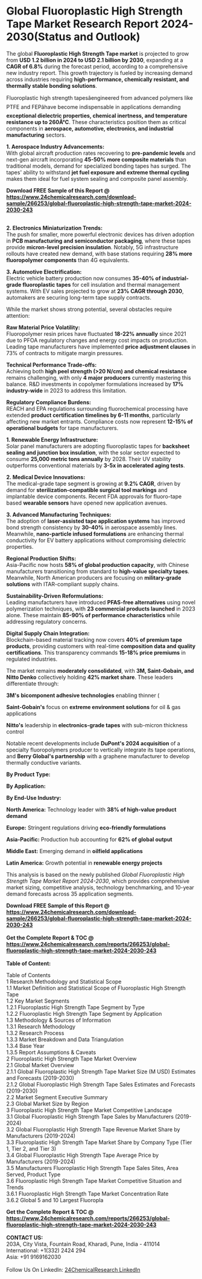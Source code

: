 <h1>Global Fluoroplastic High Strength Tape Market Research Report 2024-2030(Status and Outlook)</h1><p>The global <strong>Fluoroplastic High Strength Tape market</strong> is projected to grow from <strong>USD 1.2 billion in 2024 to USD 2.1 billion by 2030</strong>, expanding at a <strong>CAGR of 6.8%</strong> during the forecast period, according to a comprehensive new industry report. This growth trajectory is fueled by increasing demand across industries requiring <strong>high-performance, chemically resistant, and thermally stable bonding solutions</strong>.</p><p>Fluoroplastic high strength tapesâengineered from advanced polymers like PTFE and FEPâhave become indispensable in applications demanding <strong>exceptional dielectric properties, chemical inertness, and temperature resistance up to 260Â°C</strong>. These characteristics position them as critical components in <strong>aerospace, automotive, electronics, and industrial manufacturing</strong> sectors.</p><p><strong>1. Aerospace Industry Advancements:</strong><br>
With global aircraft production rates recovering to <strong>pre-pandemic levels</strong> and next-gen aircraft incorporating <strong>45-50% more composite materials</strong> than traditional models, demand for specialized bonding tapes has surged. The tapes' ability to withstand <strong>jet fuel exposure and extreme thermal cycling</strong> makes them ideal for fuel system sealing and composite panel assembly.</p><div><b>Download FREE Sample of this Report @ 
            <a href="https://www.24chemicalresearch.com/download-sample/266253/global-fluoroplastic-high-strength-tape-market-2024-2030-243">
            https://www.24chemicalresearch.com/download-sample/266253/global-fluoroplastic-high-strength-tape-market-2024-2030-243</a></b></div><br><p><strong>2. Electronics Miniaturization Trends:</strong><br>
The push for smaller, more powerful electronic devices has driven adoption in <strong>PCB manufacturing and semiconductor packaging</strong>, where these tapes provide <strong>micron-level precision insulation</strong>. Notably, 5G infrastructure rollouts have created new demand, with base stations requiring <strong>28% more fluoropolymer components</strong> than 4G equivalents.</p><p><strong>3. Automotive Electrification:</strong><br>
Electric vehicle battery production now consumes <strong>35-40% of industrial-grade fluoroplastic tapes</strong> for cell insulation and thermal management systems. With EV sales projected to grow at <strong>23% CAGR through 2030</strong>, automakers are securing long-term tape supply contracts.</p><p>While the market shows strong potential, several obstacles require attention:</p><p><strong>Raw Material Price Volatility:</strong><br>
Fluoropolymer resin prices have fluctuated <strong>18-22% annually</strong> since 2021 due to PFOA regulatory changes and energy cost impacts on production. Leading tape manufacturers have implemented <strong>price adjustment clauses</strong> in 73% of contracts to mitigate margin pressures.</p><p><strong>Technical Performance Trade-offs:</strong><br>
Achieving both <strong>high peel strength (&gt;20 N/cm) and chemical resistance</strong> remains challenging, with only <strong>4 major producers</strong> currently mastering this balance. R&amp;D investments in copolymer formulations increased by <strong>17% industry-wide</strong> in 2023 to address this limitation.</p><p><strong>Regulatory Compliance Burdens:</strong><br>
REACH and EPA regulations surrounding fluorochemical processing have extended <strong>product certification timelines by 6-11 months</strong>, particularly affecting new market entrants. Compliance costs now represent <strong>12-15% of operational budgets</strong> for tape manufacturers.</p><p><strong>1. Renewable Energy Infrastructure:</strong><br>
Solar panel manufacturers are adopting fluoroplastic tapes for <strong>backsheet sealing and junction box insulation</strong>, with the solar sector expected to consume <strong>25,000 metric tons annually</strong> by 2028. Their UV stability outperforms conventional materials by <strong>3-5x in accelerated aging tests</strong>.</p><p><strong>2. Medical Device Innovations:</strong><br>
The medical-grade tape segment is growing at <strong>9.2% CAGR</strong>, driven by demand for <strong>sterilization-compatible surgical tool markings</strong> and implantable device components. Recent FDA approvals for fluoro-tape based <strong>wearable sensors</strong> have opened new application avenues.</p><p><strong>3. Advanced Manufacturing Techniques:</strong><br>
The adoption of <strong>laser-assisted tape application systems</strong> has improved bond strength consistency by <strong>30-40%</strong> in aerospace assembly lines. Meanwhile, <strong>nano-particle infused formulations</strong> are enhancing thermal conductivity for EV battery applications without compromising dielectric properties.</p><p><strong>Regional Production Shifts:</strong><br>
Asia-Pacific now hosts <strong>58% of global production capacity</strong>, with Chinese manufacturers transitioning from standard to <strong>high-value specialty tapes</strong>. Meanwhile, North American producers are focusing on <strong>military-grade solutions</strong> with ITAR-compliant supply chains.</p><p><strong>Sustainability-Driven Reformulations:</strong><br>
Leading manufacturers have introduced <strong>PFAS-free alternatives</strong> using novel polymerization techniques, with <strong>23 commercial products launched</strong> in 2023 alone. These maintain <strong>85-90% of performance characteristics</strong> while addressing regulatory concerns.</p><p><strong>Digital Supply Chain Integration:</strong><br>
Blockchain-based material tracking now covers <strong>40% of premium tape products</strong>, providing customers with real-time <strong>composition data and quality certifications</strong>. This transparency commands <strong>15-18% price premiums</strong> in regulated industries.</p><p>The market remains <strong>moderately consolidated</strong>, with <strong>3M, Saint-Gobain, and Nitto Denko</strong> collectively holding <strong>42% market share</strong>. These leaders differentiate through:</p><p><strong>3M's</strong> <strong>bicomponent adhesive technologies</strong> enabling thinner (
	</p><p><strong>Saint-Gobain's</strong> focus on <strong>extreme environment solutions</strong> for oil &amp; gas applications</p><p><strong>Nitto's</strong> leadership in <strong>electronics-grade tapes</strong> with sub-micron thickness control</p><p>Notable recent developments include <strong>DuPont's 2024 acquisition</strong> of a specialty fluoropolymers producer to vertically integrate its tape operations, and <strong>Berry Global's partnership</strong> with a graphene manufacturer to develop thermally conductive variants.</p><p><strong>By Product Type:</strong></p><p><strong>By Application:</strong></p><p><strong>By End-Use Industry:</strong></p><p><strong>North America:</strong> Technology leader with <strong>38% of high-value product demand</strong></p><p><strong>Europe:</strong> Stringent regulations driving <strong>eco-friendly formulations</strong></p><p><strong>Asia-Pacific:</strong> Production hub accounting for <strong>62% of global output</strong></p><p><strong>Middle East:</strong> Emerging demand in <strong>oilfield applications</strong></p><p><strong>Latin America:</strong> Growth potential in <strong>renewable energy projects</strong></p><p>This analysis is based on the newly published <em>Global Fluoroplastic High Strength Tape Market Report 2024-2030</em>, which provides comprehensive market sizing, competitive analysis, technology benchmarking, and 10-year demand forecasts across 35 application segments.</p><div><b>Download FREE Sample of this Report @ 
            <a href="https://www.24chemicalresearch.com/download-sample/266253/global-fluoroplastic-high-strength-tape-market-2024-2030-243">
            https://www.24chemicalresearch.com/download-sample/266253/global-fluoroplastic-high-strength-tape-market-2024-2030-243</a></b></div><br><div><b>Get the Complete Report & TOC @ 
            <a href="https://www.24chemicalresearch.com/reports/266253/global-fluoroplastic-high-strength-tape-market-2024-2030-243">
            https://www.24chemicalresearch.com/reports/266253/global-fluoroplastic-high-strength-tape-market-2024-2030-243</a></b></div><br>
            <b>Table of Content:</b><p>Table of Contents<br />
1 Research Methodology and Statistical Scope<br />
1.1 Market Definition and Statistical Scope of Fluoroplastic High Strength Tape<br />
1.2 Key Market Segments<br />
1.2.1 Fluoroplastic High Strength Tape Segment by Type<br />
1.2.2 Fluoroplastic High Strength Tape Segment by Application<br />
1.3 Methodology & Sources of Information<br />
1.3.1 Research Methodology<br />
1.3.2 Research Process<br />
1.3.3 Market Breakdown and Data Triangulation<br />
1.3.4 Base Year<br />
1.3.5 Report Assumptions & Caveats<br />
2 Fluoroplastic High Strength Tape Market Overview<br />
2.1 Global Market Overview<br />
2.1.1 Global Fluoroplastic High Strength Tape Market Size (M USD) Estimates and Forecasts (2019-2030)<br />
2.1.2 Global Fluoroplastic High Strength Tape Sales Estimates and Forecasts (2019-2030)<br />
2.2 Market Segment Executive Summary<br />
2.3 Global Market Size by Region<br />
3 Fluoroplastic High Strength Tape Market Competitive Landscape<br />
3.1 Global Fluoroplastic High Strength Tape Sales by Manufacturers (2019-2024)<br />
3.2 Global Fluoroplastic High Strength Tape Revenue Market Share by Manufacturers (2019-2024)<br />
3.3 Fluoroplastic High Strength Tape Market Share by Company Type (Tier 1, Tier 2, and Tier 3)<br />
3.4 Global Fluoroplastic High Strength Tape Average Price by Manufacturers (2019-2024)<br />
3.5 Manufacturers Fluoroplastic High Strength Tape Sales Sites, Area Served, Product Type<br />
3.6 Fluoroplastic High Strength Tape Market Competitive Situation and Trends<br />
3.6.1 Fluoroplastic High Strength Tape Market Concentration Rate<br />
3.6.2 Global 5 and 10 Largest Fluoropla</p><div><b>Get the Complete Report & TOC @ 
            <a href="https://www.24chemicalresearch.com/reports/266253/global-fluoroplastic-high-strength-tape-market-2024-2030-243">
            https://www.24chemicalresearch.com/reports/266253/global-fluoroplastic-high-strength-tape-market-2024-2030-243</a></b></div><br><b>CONTACT US:</b><br>
            203A, City Vista, Fountain Road, Kharadi, Pune, India - 411014<br>
            International: +1(332) 2424 294<br>
            Asia: +91 9169162030 <br><br>
            Follow Us On LinkedIn: <a href="https://www.linkedin.com/company/24chemicalresearch/">24ChemicalResearch LinkedIn</a>